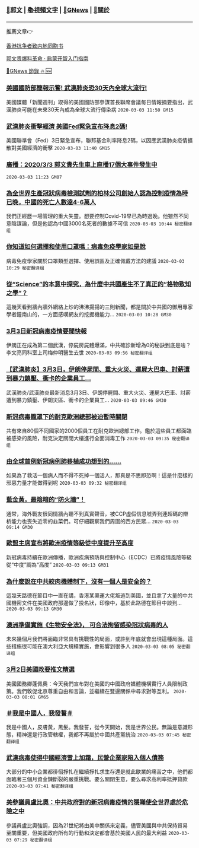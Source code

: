 ###  [:eagle:郭文](https://github.com/ourhimalayas/txt) | [:books:視頻文字](https://github.com/ourhimalayas/txt/blob/master/content/README.md) | [:newspaper:GNews](https://github.com/ourhimalayas/txt/blob/master/content/gnews/README.md) | [:pray:關於](https://github.com/ourhimalayas/home/tree/master/about)
---

推薦文章:point_right:

[香港抗争者致内地同胞书](https://github.com/ourhimalayas/news/blob/master/2019/08/a_letter_from_the_hong_kong_people.md)

[郭文贵爆料革命 · 启蒙开智入门指南](https://github.com/ourhimalayas/txt/issues/1)

[:newspaper:GNews 節錄 :fire: :new:](https://github.com/ourhimalayas/txt/blob/master/content/gnews/README.md) 



### [美國國防部簡報示警! 武漢肺炎恐30天內全球大流行!](/content/gnews/1/README.md)

美國媒體「新聞週刊」取得的美國國防部參謀首長聯席會議每日情報摘要指出，武漢肺炎可能在未來30天內成為全球大流行傳染病  `2020-03-03 11:50 GM15`

### [武漢肺炎衝擊經濟 美國Fed緊急宣布降息2碼!](/content/gnews/2/README.md)

美國聯準會（Fed）3日緊急宣布，聯邦基金利率降息2碼，以因應武漢肺炎疫情擴散對美國經濟的衝擊  `2020-03-03 11:40 GM15`

### [廣播：2020/3/3 郭文貴先生車上直播17個大事件發生中](/content/gnews/3/README.md)

 `2020-03-03 11:23 GM07`

### [為全世界生產冠狀病毒檢測試劑的柏林公司創始人認為控制疫情為時已晚，中國的死亡人數達4-6萬人](/content/gnews/4/README.md)

我們正經歷一場管理的重大失靈。想要控制Covid-19早已為時過晚。他雖然不同意陰謀論，但是他認為中國3000名死者的數據不可信  `2020-03-03 10:44 秘密翻译组`

### [你知道如何選擇和使用口罩嗎：病毒免疫學家如是說](/content/gnews/5/README.md)

病毒免疫學家關於口罩類型選擇、使用誤區及正確佩戴方法的建議  `2020-03-03 10:29 秘密翻译组`

### [從“Science”的本意中探究，為什麼中共國產生不了真正的“格物致知之學”？](/content/gnews/6/README.md)

這幾天看到牆內牆外網絡上炒的沸沸揚揚的三則新聞，都是關於中共國的御用專家學者鐘南山的，一方面感嘆網友的挖掘機能力...  `2020-03-03 10:28 GM30`

### [3月3日新冠病毒疫情要聞快報](/content/gnews/7/README.md)

伊朗正在成為第二個武漢，停屍房屍體爆滿，中共確診新增為0的秘訣到底是啥？李文亮同科室上司梅仲明醫生去世  `2020-03-03 09:56 秘密翻译组`

### [【武漢肺炎】3月3日，伊朗停屍間、重大火災、運屍大巴車、討薪遭到暴力鎮壓、衝卡的企業員工&#8230;](/content/gnews/8/README.md)

武漢肺炎/武漢肺炎最新消息3月3日、伊朗停屍間、重大火災、運屍大巴車、討薪遭到暴力鎮壓、伊朗災區、衝卡的企業員工...  `2020-03-03 09:46 GM30`

### [新冠病毒籠罩下的耐克歐洲總部被迫暫時關閉](/content/gnews/9/README.md)

共有來自80個不同國家的2000個員工在耐克歐洲總部工作。鑑於這些員工都面臨被感染的風險，耐克決定關閉大樓進行全面消毒工作  `2020-03-03 09:35 秘密翻译组`

### [由全球首例新冠病例肺移植成功想到的……](/content/gnews/10/README.md)

如果為了救活一個病人而不得不死掉一個活人，那真是不思即恐啊！這是什麼樣的邪惡力量才能做得到呢  `2020-03-03 09:32 秘密翻译组`

### [藍金黃，最陰暗的“防火牆”！](/content/gnews/11/README.md)

通常，海外戰友很同情牆內聽不到真實聲音，被CCP虛假信息唬弄到連超碼的辯析能力也喪失近零的韭菜們。可仔細觀察我們周圍的西方民眾...  `2020-03-03 09:14 GM30`

### [歐盟主席宣布將歐洲疫情等級從中度提升至高度](/content/gnews/12/README.md)

新冠病毒持續在歐洲傳播，歐洲疾病預防與控制中心（ECDC）已將疫情風險等級從“中度”調為“高度”  `2020-03-03 09:13 GM31`

### [為什麼說在中共絞肉機體制下，沒有一個人是安全的？](/content/gnews/13/README.md)

這幾天路德在節目中一直在講，香港某奧運大佬叛逃到美國，並且拿了大量的中共國機密文件在美國政府那邊做了投名狀，印像中，基於此路德在節目中談到...  `2020-03-03 09:13 GM30`

### [澳洲準備實施《生物安全法》， 可合法拘留感染冠狀病毒的人](/content/gnews/14/README.md)

未來幾個月我們將面臨非常具有挑戰性的局面，或許到年底就會出現這種局面。這些措施很可能在澳大利亞大規模實施，會影響到很多人  `2020-03-03 08:05 秘密翻译组`

### [3月2日美國政要推文精選](/content/gnews/15/README.md)

美國國務卿蓬佩奧：今天我們宣布對在美國的中國政府媒體機構實行人員限制政策。我們敦促北京尊重自由和言論，並繼續在雙邊關係中尋求對等互利。  `2020-03-03 08:01 GM65`

### [＃我是中國人，我發誓＃](/content/gnews/16/README.md)

我是中國人，皮膚黃，黑髮。我發誓，從今天開始，我是世界公民。無論是意識形態，精神還是行政管轄權，我都不再屬於中國共產黨統治  `2020-03-03 07:45 秘密翻译组`

### [武漢病毒使得中國經濟雪上加霜，民營企業家陷入個人債務](/content/gnews/17/README.md)

大部分的中小企業都徘徊掙扎在繼續掙扎求生存還是就此歇業的痛苦之中，他們都面臨著三個月資金鍊斷裂的嚴重挑戰。要么關閉生意，要么尋求高利率抵押貸款  `2020-03-03 07:41 秘密翻译组`

### [美參議員盧比奧：中共政府對的新冠病毒疫情的隱瞞使全世界處於危險之中](/content/gnews/18/README.md)

參議員盧比奧強調，因為21世紀將由美中關係來定義，儘管美國與中共保持貿易至關重要，但美國政府所有的行動和決定都會基於美國人民的最大利益  `2020-03-03 07:29 秘密翻译组`

